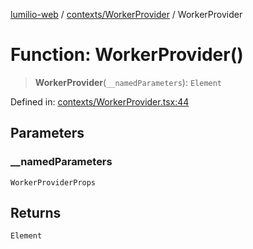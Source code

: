 [lumilio-web](../../../modules.md) / [contexts/WorkerProvider](../index.md) / WorkerProvider

# Function: WorkerProvider()

> **WorkerProvider**(`__namedParameters`): `Element`

Defined in: [contexts/WorkerProvider.tsx:44](https://github.com/EdwinZhanCN/Lumilio-Photos/blob/50447139bbcd8646ed06f83c6f5775c49db37354/web/src/contexts/WorkerProvider.tsx#L44)

## Parameters

### \_\_namedParameters

`WorkerProviderProps`

## Returns

`Element`
